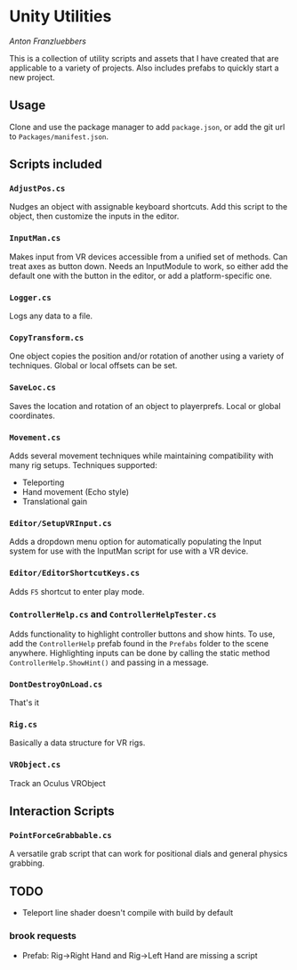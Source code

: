 # Unity Utilities

*Anton Franzluebbers*

This is a collection of utility scripts and assets that I have created that are applicable to a variety of projects.
Also includes prefabs to quickly start a new project.

## Usage
Clone and use the package manager to add `package.json`, or add the git url to `Packages/manifest.json`.

## Scripts included

### `AdjustPos.cs`
Nudges an object with assignable keyboard shortcuts. Add this script to the object, then customize the inputs in the editor.

### `InputMan.cs`
Makes input from VR devices accessible from a unified set of methods. Can treat axes as button down. Needs an InputModule to work, so either add the default one with the button in the editor, or add a platform-specific one.

### `Logger.cs`
Logs any data to a file.

### `CopyTransform.cs`
One object copies the position and/or rotation of another using a variety of techniques. Global or local offsets can be set.

### `SaveLoc.cs`
Saves the location and rotation of an object to playerprefs. Local or global coordinates.

### `Movement.cs`
Adds several movement techniques while maintaining compatibility with many rig setups.
Techniques supported:
 - Teleporting
 - Hand movement (Echo style)
 - Translational gain

### `Editor/SetupVRInput.cs`
Adds a dropdown menu option for automatically populating the Input system for use with the InputMan script for use with a VR device.

### `Editor/EditorShortcutKeys.cs`
Adds `F5` shortcut to enter play mode.

### `ControllerHelp.cs` and `ControllerHelpTester.cs`
Adds functionality to highlight controller buttons and show hints. To use, add the `ControllerHelp` prefab found in the `Prefabs` folder to the scene anywhere. Highlighting inputs can be done by calling the static method `ControllerHelp.ShowHint()` and passing in a message.

### `DontDestroyOnLoad.cs`
That's it

### `Rig.cs`
Basically a data structure for VR rigs.

### `VRObject.cs`
Track an Oculus VRObject


## Interaction Scripts

### `PointForceGrabbable.cs`
A versatile grab script that can work for positional dials and general physics grabbing.


## TODO
 - Teleport line shader doesn't compile with build by default
### brook requests
 - Prefab: Rig->Right Hand and Rig->Left Hand are missing a script
